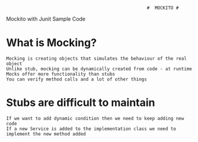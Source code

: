                                                          #  MOCKITO #
Mockito with Junit Sample Code

# What is Mocking? #
    Mocking is creating objects that simulates the behaviour of the real object
    Unlike stub, mocking can be dynamically created from code - at runtime
    Mocks offer more functionality than stubs
    You can verify method calls and a lot of other things
  
# Stubs are difficult to maintain #
    If we want to add dynamic condition then we need to keep adding new code
    If a new Service is added to the implementation class we need to implement the new method added
